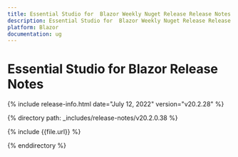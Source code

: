 ```yaml
---
title: Essential Studio for  Blazor Weekly Nuget Release Release Notes  
description: Essential Studio for  Blazor Weekly Nuget Release Release Notes 
platform: Blazor
documentation: ug
---
```


# Essential Studio for  Blazor  Release Notes  

{% include release-info.html date="July 12, 2022"  version="v20.2.28" %} 

{% directory path: _includes/release-notes/v20.2.0.38 %}

{% include {{file.url}} %}

{% enddirectory %}
